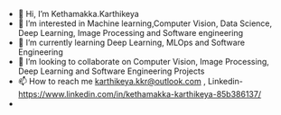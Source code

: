 - 👋 Hi, I’m Kethamakka.Karthikeya
- 👀 I’m interested in Machine learning,Computer Vision, Data Science, Deep Learning, Image Processing and Software engineering
- 🌱 I’m currently learning Deep Learning, MLOps and Software Engineering
- 💞️ I’m looking to collaborate on Computer Vision, Image Processing, Deep Learning and Software Engineering Projects
- 📫 How to reach me karthikeya.kkr@outlook.com , Linkedin- https://www.linkedin.com/in/kethamakka-karthikeya-85b386137/
- 

<!---
Ksharma1998/Ksharma1998 is a ✨ special ✨ repository because its `README.md` (this file) appears on your GitHub profile.
You can click the Preview link to take a look at your changes.
--->
